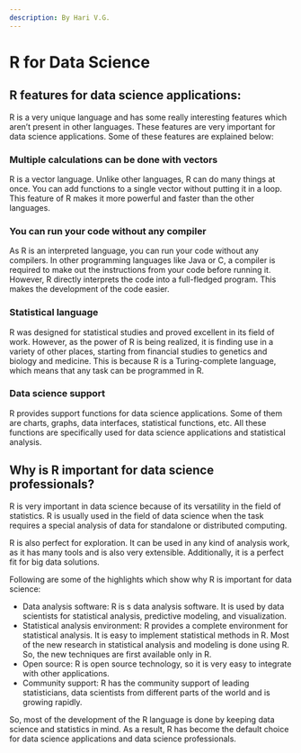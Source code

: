 ```yaml
---
description: By Hari V.G.
---
```


# R for Data Science

## **R features for data science applications:**

R is a very unique language and has some really interesting features which aren’t present in other languages. These features are very important for data science applications. Some of these features are explained below:  


### **Multiple calculations can be done with vectors**

R is a vector language. Unlike other languages, R can do many things at once. You can add functions to a single vector without putting it in a loop. This feature of R makes it more powerful and faster than the other languages.

### **You can run your code without any compiler**

As R is an interpreted language, you can run your code without any compilers. In other programming languages like Java or C, a compiler is required to make out the instructions from your code before running it. However, R directly interprets the code into a full-fledged program. This makes the development of the code easier.

### **Statistical language**

R was designed for statistical studies and proved excellent in its field of work. However, as the power of R is being realized, it is finding use in a variety of other places, starting from financial studies to genetics and biology and medicine. This is because R is a Turing-complete language, which means that any task can be programmed in R.

### Data science support

R provides support functions for data science applications. Some of them are charts, graphs, data interfaces, statistical functions, etc. All these functions are specifically used for data science applications and statistical analysis.

## **Why is R important for data science professionals?**

R is very important in data science because of its versatility in the field of statistics. R is usually used in the field of data science when the task requires a special analysis of data for standalone or distributed computing.

R is also perfect for exploration. It can be used in any kind of analysis work, as it has many tools and is also very extensible. Additionally, it is a perfect fit for big data solutions.

Following are some of the highlights which show why R is important for data science:

* Data analysis software: R is s data analysis software. It is used by data scientists for statistical analysis, predictive modeling, and visualization.
* Statistical analysis environment: R provides a complete environment for statistical analysis. It is easy to implement statistical methods in R. Most of the new research in statistical analysis and modeling is done using R. So, the new techniques are first available only in R.
* Open source: R is open source technology, so it is very easy to integrate with other applications.
* Community support: R has the community support of leading statisticians, data scientists from different parts of the world and is growing rapidly.

So, most of the development of the R language is done by keeping data science and statistics in mind. As a result, R has become the default choice for data science applications and data science professionals.  


